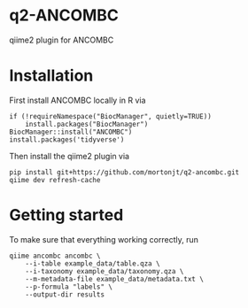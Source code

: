 # q2-ANCOMBC
qiime2 plugin for ANCOMBC

# Installation

First install ANCOMBC locally in R via
```
if (!requireNamespace("BiocManager", quietly=TRUE))
    install.packages("BiocManager")
BiocManager::install("ANCOMBC")
install.packages('tidyverse')
```

Then install the qiime2 plugin via
```
pip install git+https://github.com/mortonjt/q2-ancombc.git
qiime dev refresh-cache
```

# Getting started
To make sure that everything working correctly, run
```
qiime ancombc ancombc \
    --i-table example_data/table.qza \
    --i-taxonomy example_data/taxonomy.qza \
    --m-metadata-file example_data/metadata.txt \
    --p-formula "labels" \
    --output-dir results

```
